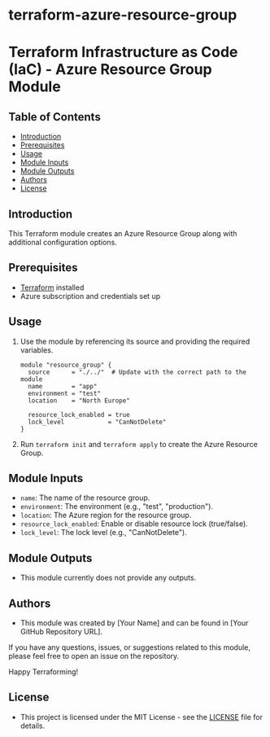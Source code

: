 # terraform-azure-resource-group
# Terraform Infrastructure as Code (IaC) - Azure Resource Group Module

## Table of Contents
- [Introduction](#Introduction)
- [Prerequisites](#prerequisites)
- [Usage](#usage)
- [Module Inputs](#module-inputs)
- [Module Outputs](#module-outputs)
- [Authors](#authors)
- [License](#license)

## Introduction
This Terraform module creates an Azure Resource Group along with additional configuration options.

## Prerequisites
- [Terraform](https://www.terraform.io/downloads.html) installed
- Azure subscription and credentials set up

## Usage



1. Use the module by referencing its source and providing the required variables.

    ```hcl
    module "resource_group" {
      source      = "./../"  # Update with the correct path to the module
      name        = "app"
      environment = "test"
      location    = "North Europe"

      resource_lock_enabled = true
      lock_level            = "CanNotDelete"
    }
    ```

2. Run `terraform init` and `terraform apply` to create the Azure Resource Group.

## Module Inputs

- `name`: The name of the resource group.
- `environment`: The environment (e.g., "test", "production").
- `location`: The Azure region for the resource group.
- `resource_lock_enabled`: Enable or disable resource lock (true/false).
- `lock_level`: The lock level (e.g., "CanNotDelete").

## Module Outputs

- This module currently does not provide any outputs.


## Authors
- This module was created by [Your Name] and can be found in [Your GitHub Repository URL].

If you have any questions, issues, or suggestions related to this module, please feel free to open an issue on the repository.

Happy Terraforming!

## License
- This project is licensed under the MIT License - see the [LICENSE](https://github.com/opz0/terraform-azure-resource-group/blob/readme/LICENSE) file for details.




